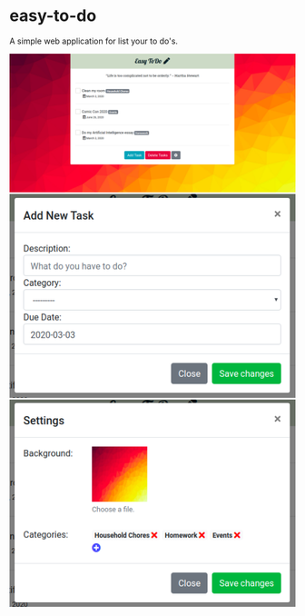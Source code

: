 # easy-to-do
A simple web application for list your to do's.

<img src="/demos/function1.png">

<img src="/demos/function2.png">

<img src="/demos/function3.png">
